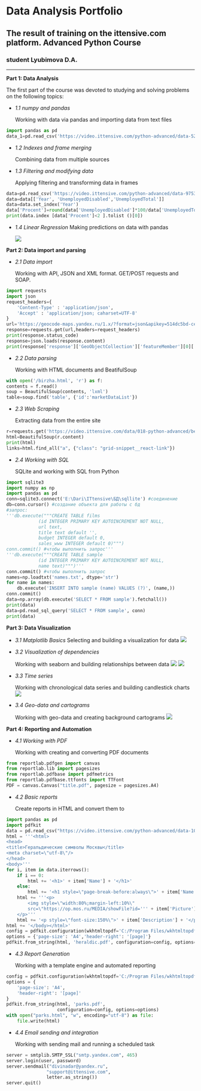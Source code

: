 # Data Analysis Portfolio
## The result of training on the ittensive.com platform. Advanced Python Course
### student Lyubimova D.A.
___
**Part 1: Data Analysis**

The first part of the course was devoted to studying and solving problems on the following topics:

+ *1.1 numpy and pandas*

     Working with data via pandas and importing data from text files
     

``` python
import pandas as pd 
data_1=pd.read_csv('https://video.ittensive.com/python-advanced/data-5283-2019-10-04.utf.csv', delimiter=';') 
```

+ *1.2 Indexes and frame merging*

     Combining data from multiple sources

+ *1.3 Filtering and modifying data*

     Applying filtering and transforming data in frames

``` python
data=pd.read_csv('https://video.ittensive.com/python-advanced/data-9753-2019-07-25.utf.csv', delimiter=';')
data=data[['Year', 'UnemployedDisabled','UnemployedTotal']]
data=data.set_index('Year')
data['Procent']=round(data['UnemployedDisabled']*100/data['UnemployedTotal'], 1)
print(data.index [data['Procent']<2 ].tolist ()[0])
```

+ *1.4 Linear Regression*
     Making predictions on data with pandas
     
     ![](repo/p.1/linregress.png)



**Part 2: Data import and parsing**

- *2.1 Data import*

     Working with API, JSON and XML format. GET/POST requests and SOAP.

```python
import requests
import json
request_headers={
    'Content-Type' : 'application/json',
    'Accept' : 'application/json; caharset=UTF-8'
}
url='https://geocode-maps.yandex.ru/1.x/?format=json&apikey=514dc5bd-ce7e-4dbe-a7cc-0eea96f46fc3&geocode=Самара'
response=requests.get(url,headers=request_headers)
print(response.status_code)
response=json.loads(response.content)
print(response['response']['GeoObjectCollection']['featureMember'][0]['GeoObject']['Point']['pos'].split(" ")[0])
```
- *2.2 Data parsing*
  
   Working with HTML documents and BeatifulSoup

``` python
with open('/birzha.html', 'r') as f:
contents = f.read()
soup = BeautifulSoup(contents, 'lxml')
table=soup.find('table', {'id':'marketDataList'})
```
  
- *2.3 Web Scraping*

     Extracting data from the entire site
```python
r=requests.get('https://video.ittensive.com/data/018-python-advanced/beru.ru/', headers=headers)
html=BeautifulSoup(r.content)
print(html)
links=html.find_all("a", {"class": "grid-snippet__react-link"})
```

- *2.4 Working with SQL*

     SQLite and working with SQL from Python

```python
import sqlite3
import numpy as np
import pandas as pd
conn=sqlite3.connect('E:\Dari\ITtensive\БД\sqllite') #соединение
db=conn.cursor() #создание объекта для работы с бд
#запрос:
'''db.execute("""CREATE TABLE films
            (id INTEGER PRIMARY KEY AUTOINCREMENT NOT NULL,
            url text,
            title text default '',
            budget INTEGER default 0,
            sales_www INTEGER default 0)""")
conn.commit() #чтобы выполнить запрос'''
'''db.execute("""CREATE TABLE sample
            (id INTEGER PRIMARY KEY AUTOINCREMENT NOT NULL,
            name text)""")'''
conn.commit() #чтобы выполнить запрос
names=np.loadtxt('names.txt', dtype='str')
for name in names:
    db.execute('INSERT INTO sample (name) VALUES (?)', (name,))
conn.commit()
data=np.array(db.execute('SELECT * FROM sample').fetchall())
print(data)
data=pd.read_sql_query('SELECT * FROM sample', conn)
print(data)
```

**Part 3: Data Visualization**

- *3.1 Matplotlib Basics*
   Selecting and building a visualization for data
   ![](repo/p.3/3.1.png)
  
- *3.2 Visualization of dependencies*

     Working with seaborn and building relationships between data
  ![](repo/p.3/3.2.png)
  ![](repo/p.3/3.22.png)
- *3.3 Time series*

     Working with chronological data series and building candlestick charts
    ![](repo/p.3/3.3.png)
- *3.4 Geo-data and cartograms*

     Working with geo-data and creating background cartograms
    ![](repo/p.3/3.4.png)

**Part 4: Reporting and Automation**
- *4.1 Working with PDF*

     Working with creating and converting PDF documents

```python
from reportlab.pdfgen import canvas
from reportlab.lib import pagesizes
from reportlab.pdfbase import pdfmetrics
from reportlab.pdfbase.ttfonts import TTFont
PDF = canvas.Canvas("title.pdf", pagesize = pagesizes.A4)
```

- *4.2 Basic reports*

     Create reports in HTML and convert them to 
```python
import pandas as pd
import pdfkit
data = pd.read_csv("https://video.ittensive.com/python-advanced/data-102743-2019-11-13.utf.csv", delimiter=";")
html = '''<html>
<head>
<title>Геральдические символы Москвы</title>
<meta charset=\"utf-8\"/>
</head>
<body>'''
for i, item in data.iterrows():
    if i == 0:
        html += '<h1>' + item['Name'] + '</h1>'
    else:
        html += '<h1 style=\"page-break-before:always\">' + item['Name'] + '</h1>'
    html += '''<p>
        <img style=\"width:80%;margin-left:10%\"
        src=\"https://op.mos.ru/MEDIA/showFile?id=''' + item['Picture'] + '''\">
    </p>'''
    html += '<p style=\"font-size:150%\">' + item['Description'] + '</p>'
html += '</body></html>'
config = pdfkit.configuration(wkhtmltopdf='C:/Program Files/wkhtmltopdf/bin/wkhtmltopdf.exe')
options = {'page-size': 'A4','header-right': '[page]'}
pdfkit.from_string(html, 'heraldic.pdf', configuration=config, options=options
```

- *4.3 Report Generation*

     Working with a template engine and automated reporting
``` python
config = pdfkit.configuration(wkhtmltopdf='C:/Program Files/wkhtmltopdf/bin/wkhtmltopdf.exe')
options = {
    'page-size': 'A4',
    'header-right': '[page]'
}
pdfkit.from_string(html, 'parks.pdf',
                   configuration=config, options=options)
with open("parks.html", "w", encoding="utf-8") as file:
    file.write(html)
```

- *4.4 Email sending and integration*

     Working with sending mail and running a scheduled task
```python
server = smtplib.SMTP_SSL("smtp.yandex.com", 465)
server.login(user, password)
server.sendmail("divinadar@yandex.ru",
               "support@ittensive.com",
               letter.as_string())
server.quit()
```
